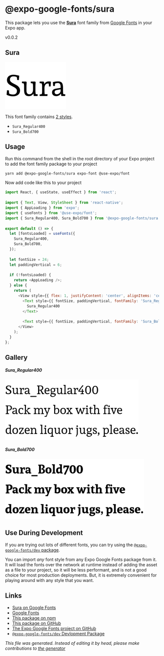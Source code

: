 # @expo-google-fonts/sura

This package lets you use the [**Sura**](https://fonts.google.com/specimen/Sura) font family from [Google Fonts](https://fonts.google.com/) in your Expo app.

v0.0.2

## Sura

![Sura](./font-family.png)

This font family contains [2 styles](#gallery).

- `Sura_Regular400`
- `Sura_Bold700`

## Usage

Run this command from the shell in the root directory of your Expo project to add the font family package to your project
```sh
yarn add @expo-google-fonts/sura expo-font @use-expo/font
```

Now add code like this to your project
```js
import React, { useState, useEffect } from 'react';

import { Text, View, StyleSheet } from 'react-native';
import { AppLoading } from 'expo';
import { useFonts } from '@use-expo/font';
import { Sura_Regular400, Sura_Bold700 } from '@expo-google-fonts/sura';

export default () => {
  let [fontsLoaded] = useFonts({
    Sura_Regular400,
    Sura_Bold700,
  });

  let fontSize = 24;
  let paddingVertical = 6;

  if (!fontsLoaded) {
    return <AppLoading />;
  } else {
    return (
      <View style={{ flex: 1, justifyContent: 'center', alignItems: 'center' }}>
        <Text style={{ fontSize, paddingVertical, fontFamily: 'Sura_Regular400' }}>
          Sura_Regular400
        </Text>

        <Text style={{ fontSize, paddingVertical, fontFamily: 'Sura_Bold700' }}>Sura_Bold700</Text>
      </View>
    );
  }
};

```

## Gallery

##### Sura_Regular400
![Sura_Regular400](./701cc1c8fa22221123e6045f90d0db8d42edadf3b831862ce801b57bb14ac1b1.ttf.png)

##### Sura_Bold700
![Sura_Bold700](./a88482ddb9067b01125775fc0f780c4b615bc72ad86cbec920ee03b2756d8d90.ttf.png)


## Use During Development

If you are trying out lots of different fonts, you can try using the [`@expo-google-fonts/dev` package](https://www.npmjs.com/package/@expo-google-fonts/dev).

You can import *any* font style from any Expo Google Fonts package from it. It will load the fonts
over the network at runtime instead of adding the asset as a file to your project, so it will be 
less performant, and is not a good choice for most production deployments. But, it is extremely convenient
for playing around with any style that you want.

## Links

- [Sura on Google Fonts](https://fonts.google.com/specimen/Sura)
- [Google Fonts](https://fonts.google.com/)
- [This package on npm](https://www.npmjs.com/package/@expo-google-fonts/sura)
- [This package on GitHub](https://github.com/expo/google-fonts/tree/master/font-packages/sura)
- [The Expo Google Fonts project on GitHub](https://github.com/expo/google-fonts)
- [`@expo-google-fonts/dev` Devlopment Package](https://github.com/expo/google-fonts/tree/master/font-packages/dev)


*This file was generated. Instead of editing it by head, please make contributions to [the generator](https://github.com/expo/google-fonts/tree/master/packages/generator)*
